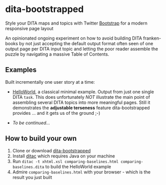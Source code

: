 dita-bootstrapped
=================

Style your DITA maps and topics with Twitter [Bootstrap](http://twitter.github.com/bootstrap/) for a modern responsive page layout  

An opinionated ongoing experiment on how to avoid building DITA franken-books by not just accepting the default output format often seen of one output page per DITA input topic and letting the poor reader assemble the puzzle by navigating a massive Table of Contents.


## Examples

Built incrementally one user story at a time:

* [HelloWorld](http://jornh.github.com/dita-bootstrapped/comparing-baselines.html), a classical minimal example. Output from just one single DITA `task`. This does unfortunately *NOT* illustrate the main point of assembling several DITA topics into more meaningful pages.  Still it demonstrates the **adjustable terseness** feature dita-bootstrapped provides ... and it gets us of the ground ;-)

* *To be continued...*

## How to build your own

1. Clone or download [dita-bootstrapped](https://github.com/jornh/dita-bootstrapped)
2. Install [ditac](http://www.xmlmind.com/ditac/) which requires Java on your machine
3. Run `ditac -t xhtml.xsl comparing-baselines.html comparing-baselines.dita` to build the HelloWorld example
4. Admire `comparing-baselines.html` with your browser - which is the result you just built
